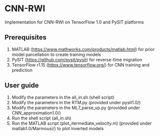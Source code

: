# CNN-RWI
Implementation for CNN-RWI on TensorFlow 1.0 and PySIT platforms 

##  Prerequisites 
  1. MATLAB (https://www.mathworks.com/products/matlab.html) for prior model parcellation to create training models     
  2. PySIT (https://github.com/pysit/pysit) for reverse-time migration   
  3. TensorFlow r1.15 (https://www.tensorflow.org/) for CNN training and prediction    

##  User guide 
 1. Modify the parameters in the all_in.sh (shell script) 
 2. Modify the parameters in the RTM.py (provided under pysit1.0/) 
 3. Modify the parameters in the ML7_parse_vp.py (provided under CNN_approximation1.0/) 
 4. Run the shell script (all_in.sh)
 5. Run the MATLAB script (plot_itermediate_velocity.m) (provided under matlab1.0/Marmousi/) to plot inverted models
